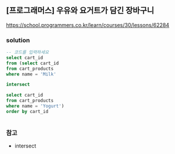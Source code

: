 ## [프로그래머스] 우유와 요거트가 담긴 장바구니
https://school.programmers.co.kr/learn/courses/30/lessons/62284

### solution
```sql
-- 코드를 입력하세요
select cart_id
from (select cart_id
from cart_products
where name = 'Milk'

intersect

select cart_id
from cart_products
where name = 'Yogurt')
order by cart_id



```

### 참고
- intersect